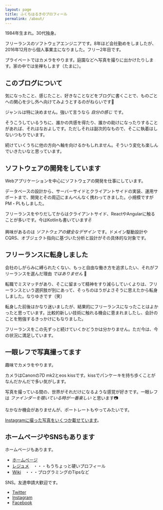 ```yaml
---
layout: page
title: ふくちはるきのプロフィール
permalink: /about/
---
```


1984年生まれ。30代独身。

フリーランスのソフトウェアエンジニアです。8年ほど会社勤めをしましたが、2016年12月から個人事業主になりました。フリー2年目です。

プライベートではカメラをやります。庭園などへ写真を撮りに出かけたりします。家の中では坐禅もします（たまに）。

このブログについて
----

気になったこと、感じたこと、好きなことなどをブログに書くことで、ものごとへの関心を少し外へ向けてみようとするのがねらいです👀

ジャンルは特に決めません。強いて言うなら *自分の感じ* です。

そうこうしているうちに、誰かの共感を得たり、誰かの助けになったりすることがあれば、それはなおよしです。ただしそれは副次的なもので、そこに執着はしないつもりでいます。

続けていくうちに他の方向へ軸を向けるかもしれません。そういう変化も楽しんでいきたいなと思っています。

ソフトウェアの開発をしています
----

Webアプリケーションを中心にソフトウェアの開発を仕事にしています。

データベースの設計から、サーバーサイドとクライアントサイドの実装、運用サポートまで、開発とその周辺にまんべんなく携わってきました。小規模ですがPM・PLもしました。

フリーランスをやりだしてからはクライアントサイド、ReactやAngularに触ることが多いです。今はKotlinも書いています✌

興味があるのは *ソフトウェアの健全なデザイン* です。ドメイン駆動設計やCQRS、オブジェクト指向に基づいた分析と設計がその具体的な対象です。

フリーランスに転身しました
----

会社のしがらみに縛られたくない、もっと自由な働き方を追求したい、それがフリーランスを選んだ理由 *ではありません* 👅

転職でミスマッチがあり、そこに留まって精神をすり減らしていくよりは、フリーランスという選択肢が別にあって、そっちのほうがよさそうに思えたから転身しました。なりゆきです（笑）

転身した前後はかなり迷いましたが、結果的にフリーランスになったことはよかったと思っています。比較的新しい技術に触れる機会に恵まれましたし、会計のことを勉強するきっかけにもなりました。

フリーランスをこの先ずっと続けていくかどうかは分かりません。ただ今は、今の状況に満足しています。

一眼レフで写真撮ってます
----

趣味でカメラをやります。

カメラはCanonの7D mk2とeos kissです。kissでパンケーキを持ち歩くことがなんだかんだで多い気がします。

写真を撮っている間の、世界がそれだけになるような感覚が好きです。一眼レフは *ファインダーを覗いている時が一番楽しい* と思います📷

なかなか機会がありませんが、ポートレートもやってみたいです。

[Instagramに撮った写真をいくつか載せています](https://www.instagram.com/fukuchiharuki/)。

ホームページやSNSもあります
----

ホームページもあります。

- [ホームページ](http://fukuchiharuki.me/)
- [レジュメ](http://resume.fukuchiharuki.me/)　・・・もうちょっと硬いプロフィール
- [Wiki](http://fukuchiharuki.me/wiki/)　・・・プログラミングのTipsなど

SNS。友達申請大歓迎です。

- [Twitter](https://twitter.com/fukuchiharuki)
- [Instagram](https://www.instagram.com/fukuchiharuki/)
- [Facebook](https://www.facebook.com/fukuchiharuki)
